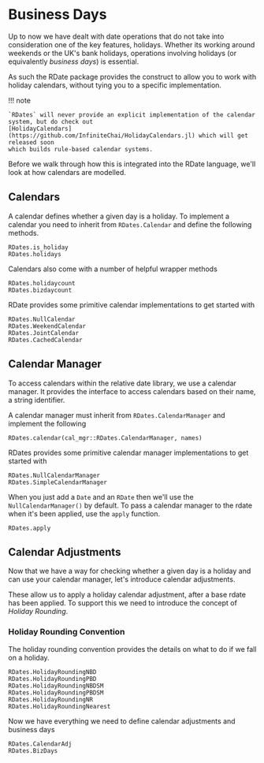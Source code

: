 # Business Days

Up to now we have dealt with date operations that do not take into consideration one of the key features, holidays. Whether its working around weekends or the UK's bank holidays, operations involving holidays (or equivalently *business days*) is essential.

As such the RDate package provides the construct to allow you to work with holiday calendars, without tying you to a specific implementation.

!!! note

    `RDates` will never provide an explicit implementation of the calendar system, but do check out
    [HolidayCalendars](https://github.com/InfiniteChai/HolidayCalendars.jl) which will get released soon
    which builds rule-based calendar systems.

Before we walk through how this is integrated into the RDate language, we'll look at how calendars are modelled.

## Calendars

A calendar defines whether a given day is a holiday. To implement a calendar you need to inherit from `RDates.Calendar` and define the following methods.

```@docs
RDates.is_holiday
RDates.holidays
```

Calendars also come with a number of helpful wrapper methods

```@docs
RDates.holidaycount
RDates.bizdaycount
```

RDate provides some primitive calendar implementations to get started with
```@docs
RDates.NullCalendar
RDates.WeekendCalendar
RDates.JointCalendar
RDates.CachedCalendar
```

## Calendar Manager

To access calendars within the relative date library, we use a calendar manager. It provides the interface to access calendars based on their name, a string identifier.

A calendar manager must inherit from `RDates.CalendarManager` and implement the following
```@docs
RDates.calendar(cal_mgr::RDates.CalendarManager, names)
```

RDates provides some primitive calendar manager implementations to get started with
```@docs
RDates.NullCalendarManager
RDates.SimpleCalendarManager
```

When you just add a `Date` and an `RDate` then we'll use the `NullCalendarManager()` by
default. To pass a calendar manager to the rdate when it's been applied, use the `apply` function.
```@docs
RDates.apply
```

## Calendar Adjustments

Now that we have a way for checking whether a given day is a holiday and can use your calendar manager, let's introduce calendar adjustments.

These allow us to apply a holiday calendar adjustment, after a base rdate has been applied. To support this we need to introduce the concept of *Holiday Rounding*.

### Holiday Rounding Convention
The holiday rounding convention provides the details on what to do if we fall on a holiday.

```@docs
RDates.HolidayRoundingNBD
RDates.HolidayRoundingPBD
RDates.HolidayRoundingNBDSM
RDates.HolidayRoundingPBDSM
RDates.HolidayRoundingNR
RDates.HolidayRoundingNearest
```

Now we have everything we need to define calendar adjustments and business days

```@docs
RDates.CalendarAdj
RDates.BizDays
```
